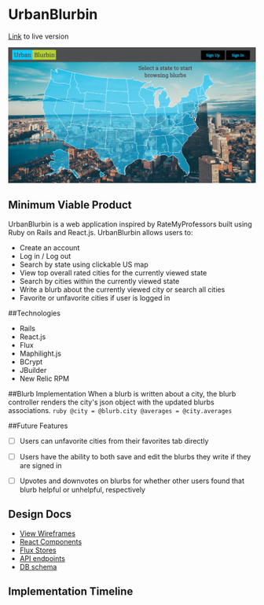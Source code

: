 # UrbanBlurbin

[Link][heroku] to live version

[heroku]: www.urbanblurblin.com

![alt text][screenshot]
  
[screenshot]: ./app/assets/images/UrbanBlurbinScreenshot.png

## Minimum Viable Product
UrbanBlurbin is a web application inspired by RateMyProfessors built using Ruby on Rails
and React.js. UrbanBlurbin allows users to:

<!-- This is a Markdown checklist. Use it to keep track of your
progress. Put an x between the brackets for a checkmark: [x] -->

* Create an account
* Log in / Log out
* Search by state using clickable US map
* View top overall rated cities for the currently viewed state
* Search by cities within the currently viewed state
* Write a blurb about the currently viewed city or search all cities
* Favorite or unfavorite cities if user is logged in


##Technologies

* Rails
* React.js
* Flux
* Maphilight.js
* BCrypt
* JBuilder
* New Relic RPM

##Blurb Implementation
When a blurb is written about a city, the blurb controller renders the city's json object with the updated blurbs associations. 
      ```ruby
      @city = @blurb.city
      @averages = @city.averages
      ```

##Future Features 
-[ ] Users can unfavorite cities from their favorites tab directly
-[ ] Users have the ability to both save and edit the blurbs they write if they are signed in
-[ ] Upvotes and downvotes on blurbs for whether other users found that blurb helpful or unhelpful, respectively


## Design Docs
* [View Wireframes][views]
* [React Components][components]
* [Flux Stores][stores]
* [API endpoints][api-endpoints]
* [DB schema][schema]

[views]: ./docs/views.md
[components]: ./docs/components.md
[stores]: ./docs/stores.md
[api-endpoints]: ./docs/api-endpoints.md
[schema]: ./docs/schema.md

## Implementation Timeline





